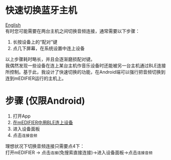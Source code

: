 # 快速切换蓝牙主机

[English](./switch_host.md)  
有时您可能需要在两台主机之间切换音频连接，通常需要以下步骤：  

1. 长按设备上的“配对”键  
2. 点几下屏幕，在系统设置中连上设备  

以上步骤耗时略长，并且会逐渐磨损配对键。  
我偶然发现一些设备在连上某台主机作音乐设备时还能被另一台主机通过BLE连接所控制。基于此，我设计了快速切换的功能，在Android端可以强行把音频切换到连到mEDIFIER运行的主机上。  

# 步骤 (仅限Android)

1. 打开App  
2. [在mEDIFIER中用BLE连上设备](./connect.md)  
3. 进入设备面板  
4. 点击`连接音频`  

理想状况下切换音频连接只需要点4下：  
打开mEDIFIER -> 点击`连接`(免搜索直接连接)->进入设备面板->点击`连接音频`  

